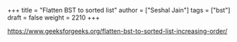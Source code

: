 +++
title = "Flatten BST to sorted list"
author = ["Seshal Jain"]
tags = ["bst"]
draft = false
weight = 2210
+++

<https://www.geeksforgeeks.org/flatten-bst-to-sorted-list-increasing-order/>
